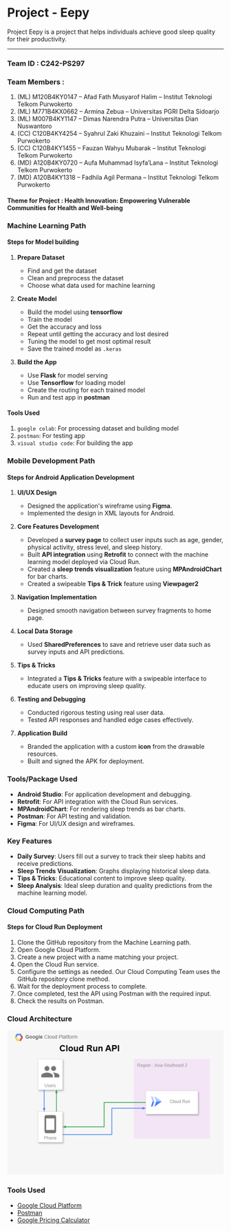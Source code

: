 # Project - Eepy
Project Eepy is a project that helps individuals achieve good sleep quality for their productivity.

---

### Team ID : C242-PS297

### Team Members :
1. (ML) M120B4KY0147 – Afad Fath Musyarof Halim – Institut Teknologi Telkom Purwokerto 
2. (ML) M771B4KX0662 – Armina Zebua – Universitas PGRI Delta Sidoarjo 
3. (ML) M007B4KY1147 – Dimas Narendra Putra – Universitas Dian Nuswantoro 
4. (CC) C120B4KY4254 – Syahrul Zaki Khuzaini – Institut Teknologi Telkom Purwokerto 
5. (CC) C120B4KY1455 – Fauzan Wahyu Mubarak – Institut Teknologi Telkom Purwokerto 
6. (MD) A120B4KY0720 – Aufa Muhammad Isyfa’Lana – Institut Teknologi Telkom Purwokerto 
7. (MD) A120B4KY1318 –  Fadhila Agil Permana – Institut Teknologi Telkom Purwokerto 


#### Theme for Project : Health Innovation: Empowering Vulnerable Communities for Health and Well-being

### Machine Learning Path
#### Steps for Model building

1. **Prepare Dataset**
   - Find and get the dataset
   - Clean and preprocess the dataset
   - Choose what data used for machine learning

2. **Create Model**
   - Build the model using **tensorflow**
   - Train the model
   - Get the accuracy and loss
   - Repeat until getting the accuracy and lost desired
   - Tuning the model to get most optimal result
   - Save the trained model as `.keras`

3. **Build the App**
   - Use **Flask** for model serving
   - Use **Tensorflow** for loading model
   - Create the routing for each trained model
   - Run and test app in **postman**

#### Tools Used
1. `google colab`: For processing dataset and building model
2. `postman`: For testing app
3. `visual studio code`: For building the app

### Mobile Development Path
#### **Steps for Android Application Development**

1. **UI/UX Design**
   - Designed the application's wireframe using **Figma**.
   - Implemented the design in XML layouts for Android.

2. **Core Features Development**
   - Developed a **survey page** to collect user inputs such as age, gender, physical activity, stress level, and sleep history.
   - Built **API integration** using **Retrofit** to connect with the machine learning model deployed via Cloud Run.
   - Created a **sleep trends visualization** feature using **MPAndroidChart** for bar charts.
   - Created a swipeable **Tips & Trick** feature using **Viewpager2** 

3. **Navigation Implementation**
   - Designed smooth navigation between survey fragments to home page.

4. **Local Data Storage**
   - Used **SharedPreferences** to save and retrieve user data such as survey inputs and API predictions.

5. **Tips & Tricks**
   - Integrated a **Tips & Tricks** feature with a swipeable interface to educate users on improving sleep quality.

6. **Testing and Debugging**
   - Conducted rigorous testing using real user data.
   - Tested API responses and handled edge cases effectively.

7. **Application Build**
   - Branded the application with a custom **icon** from the drawable resources.
   - Built and signed the APK for deployment.

### **Tools/Package Used**
- **Android Studio**: For application development and debugging.
- **Retrofit**: For API integration with the Cloud Run services.
- **MPAndroidChart**: For rendering sleep trends as bar charts.
- **Postman**: For API testing and validation.
- **Figma**: For UI/UX design and wireframes.

### **Key Features**
- **Daily Survey**: Users fill out a survey to track their sleep habits and receive predictions.
- **Sleep Trends Visualization**: Graphs displaying historical sleep data.
- **Tips & Tricks**: Educational content to improve sleep quality.
- **Sleep Analysis**: Ideal sleep duration and quality predictions from the machine learning model.


### Cloud Computing Path

#### Steps for Cloud Run Deployment  
1. Clone the GitHub repository from the Machine Learning path.  
2. Open Google Cloud Platform.  
3. Create a new project with a name matching your project.  
4. Open the Cloud Run service.  
5. Configure the settings as needed. Our Cloud Computing Team uses the GitHub repository clone method.  
6. Wait for the deployment process to complete.  
7. Once completed, test the API using Postman with the required input.  
8. Check the results on Postman.  

### Cloud Architecture
![Langkah_SS](/CC/Document/Architecture%20Cloud.png)

### Tools Used
- [Google Cloud Platform](https://cloud.google.com/)
- [Postman](https://www.postman.com/)
- [Google Pricing Calculator](https://cloud.google.com/products/calculator)


